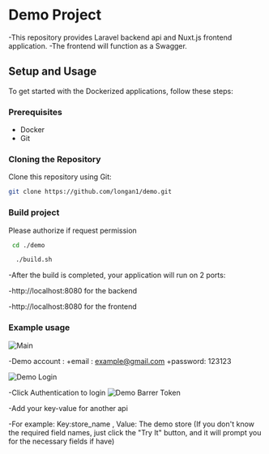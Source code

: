 # Demo Project

-This repository provides  Laravel backend api and Nuxt.js frontend application.
-The frontend will function as a Swagger.
## Setup and Usage

To get started with the Dockerized applications, follow these steps:

### Prerequisites

- Docker
- Git

### Cloning the Repository

Clone this repository using Git:

```bash
git clone https://github.com/longan1/demo.git
```
### Build project

Please authorize if request permission

```bash
 cd ./demo
```
```bash
  ./build.sh
```

-After the build is completed, your application will run on 2 ports:

-http://localhost:8080 for the backend

-http://localhost:8080 for the frontend

### Example usage

![Main](https://i.imgur.com/9VxCm6S.png)

-Demo account : 
+email : example@gmail.com
+password: 123123

![Demo Login](https://i.imgur.com/mqEiROy.png)

-Click Authentication to login
![Demo Barrer Token](https://i.imgur.com/sO2ruC5.png)


-Add your key-value for another api

-For example: Key:store_name , Value: The demo store (If you don't know the required field names, just click the "Try It" button, and it will prompt you for the necessary fields if have)